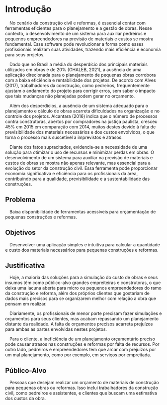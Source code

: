 # Introdução 

&emsp;No cenário da construção civil e reformas, é essencial contar com ferramentas eficientes para o planejamento e a gestão de obras. Nesse contexto, o desenvolvimento de um sistema para auxiliar pedreiros e pequenos empreendedores na previsão de materiais e custos se mostra fundamental. Esse software pode revolucionar a forma como esses profissionais realizam suas atividades, trazendo mais eficiência e economia para seus projetos. 

&emsp;Dado que no Brasil a média do desperdício dos principais materiais utilizados em obras é de 20% (GHALEB, 2021), a ausência de uma aplicação direcionada para o planejamento de pequenas obras corrobora com a baixa eficiência e rentabilidade dos projetos. De acordo com Alves (2017), trabalhadores da construção, como pedreiros, frequentemente ajustam o andamento do projeto para corrigir erros, sem saber o impacto que tais mudanças não planejadas podem gerar no orçamento. 

&emsp;Além dos desperdícios, a ausência de um sistema adequado para o planejamento e cálculo de obras acarreta dificuldades na organização e no controle dos projetos. Alcantara (2016) indica que o número de processos contra construtoras, abertos por compradores na justiça paulista, cresceu 45% em 2015 em comparação com 2014, muitos destes devido à falta de previsibilidade dos materiais necessários e dos custos envolvidos, o que torna o processo mais suscetível a imprevistos e atrasos. 

&emsp;Diante dos fatos supracitados, evidencia-se a necessidade de uma solução para otimizar o uso de recursos e minimizar perdas em obras. O desenvolvimento de um sistema para auxiliar na previsão de materiais e custos de obras se mostra não apenas relevante, mas essencial para a evolução do setor da construção civil. Essa ferramenta pode proporcionar economia significativa e eficiência para os profissionais da área, contribuindo para a qualidade, previsibilidade e a sustentabilidade das construções. 

## Problema
&emsp;Baixa disponibilidade de ferramentas acessíveis para orçamentação de pequenas construções e reformas. 

<!--Descreva também o contexto em que essa aplicação será usada, se  houver: empresa, tecnologias, etc. Novamente, descreva apenas o que de  fato existir, pois ainda não é a hora de apresentar requisitos  detalhados ou projetos. -->

<!--Nesse momento, o grupo pode optar por fazer uso  de ferramentas como Design Thinking, que permite um olhar de ponta a ponta para o problema.

> **Links Úteis**:
> - [Objetivos, Problema de pesquisa e Justificativa](https://medium.com/@versioparole/objetivos-problema-de-pesquisa-e-justificativa-c98c8233b9c3)
> - [Matriz Certezas, Suposições e Dúvidas](https://medium.com/educa%C3%A7%C3%A3o-fora-da-caixa/matriz-certezas-suposi%C3%A7%C3%B5es-e-d%C3%BAvidas-fa2263633655)
> - [Brainstorming](https://www.euax.com.br/2018/09/brainstorming/) -->

## Objetivos

&emsp;Desenvolver uma aplicação simples e intuitiva para calcular a quantidade e custo dos materiais necessários para pequenas construções e reformas.

<!--Aqui você deve descrever os objetivos do trabalho indicando que o objetivo geral é desenvolver um software para solucionar o problema apresentado acima. 

Apresente também alguns (pelo menos 2) objetivos específicos dependendo de onde você vai querer concentrar a sua prática investigativa, ou como você vai aprofundar no seu trabalho.
 
> **Links Úteis**:
> - [Objetivo geral e objetivo específico: como fazer e quais verbos utilizar](https://blog.mettzer.com/diferenca-entre-objetivo-geral-e-objetivo-especifico/) -->

## Justificativa

&emsp;Hoje, a maioria das soluções para a simulação do custo de obras e seus insumos têm como público-alvo grandes empreiteiras e construtoras, o que deixa uma lacuna aberta para micro ou pequenos empreendedores do ramo da construção e reforma, além dos próprios clientes que gostariam de dados mais precisos para se organizarem melhor com relação a obra que pensam em realizar. 

&emsp;Diariamente, os profissionais de menor porte precisam fazer simulações e orçamentos para seus clientes, mas acabam repassando um planejamento distante da realidade. A falta de orçamentos precisos acarreta prejuízos para ambas as partes envolvidas nestes projetos. 

&emsp;Para o cliente, a ineficiência de um planejamento orçamentário preciso pode causar atrasos nas construções e reformas por falta de recursos. Por outro lado, pedreiros e empreendedores tem que arcar com prejuízos por um mal planejamento, como por exemplo, em serviços por empreitada. 

<!-- Descreva a importância ou a motivação para trabalhar com esta aplicação que você escolheu. Indique as razões pelas quais você escolheu seus objetivos específicos ou as razões para aprofundar em certos aspectos do software.

O grupo de trabalho pode fazer uso de questionários, entrevistas e dados estatísticos, que podem ser apresentados, com o objetivo de esclarecer detalhes do problema que será abordado pelo grupo.

> **Links Úteis**:
> - [Como montar a justificativa](https://guiadamonografia.com.br/como-montar-justificativa-do-tcc/) -->

## Público-Alvo

&emsp;Pessoas que desejam realizar um orçamento de materiais de construção para pequenas obras ou reformas. Isso inclui trabalhadores da construção civil, como pedreiros e assistentes, e clientes que buscam uma estimativa dos custos da obra. 

<!--Descreva quem serão as pessoas que usarão a sua aplicação indicando os diferentes perfis. O objetivo aqui não é definir quem serão os clientes ou quais serão os papéis dos usuários na aplicação. A ideia é, dentro do possível, conhecer um pouco mais sobre o perfil dos usuários: conhecimentos prévios, relação com a tecnologia, relações
hierárquicas, etc.

Adicione informações sobre o público-alvo por meio de uma descrição textual, diagramas de personas e mapa de stakeholders.

> **Links Úteis**:
> - [Público-alvo](https://blog.hotmart.com/pt-br/publico-alvo/)
> - [Como definir o público alvo](https://exame.com/pme/5-dicas-essenciais-para-definir-o-publico-alvo-do-seu-negocio/)
> - [Público-alvo: o que é, tipos, como definir seu público e exemplos](https://klickpages.com.br/blog/publico-alvo-o-que-e/)
> - [Qual a diferença entre público-alvo e persona?](https://rockcontent.com/blog/diferenca-publico-alvo-e-persona/) -->
